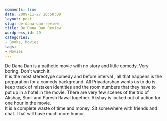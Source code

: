 ```yaml
---
comments: true
date: 2009-11-27 16:50:00
layout: post
slug: de-dana-dan-review
title: De Dana Dan Review
wordpress_id: 49
categories:
- Books, Movies
tags:
- Movies
---
```


De Dana Dan is a pathetic movie with no story and little comedy. Very boring. Don't watch it.   
It is the most stereotype comedy and before interval , all that happens is the preparation for a comedy background. All Priyadarshan wants us to do is keep track of mistaken identities and the room numbers that they have to put up in a hotel in the movie. There are very few scenes of the trio of Akshay, Sunil and Paresh Rawal together. Akshay is locked out of action for one hour in the movie.   
It is a complete waste of time and money. Sit somewhere with friends and chat. That will have much more humor.  

